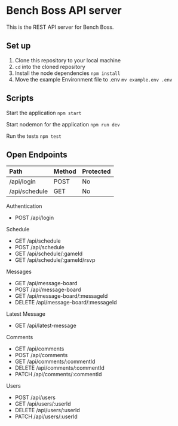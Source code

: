 # Bench Boss API server

This is the REST API server for Bench Boss. 

## Set up

1. Clone this repository to your local machine
2. `cd` into the cloned repository
3. Install the node dependencies `npm install`
4. Move the example Environment file to .env  `mv example.env .env`

## Scripts

Start the application `npm start`

Start nodemon for the application `npm run dev`

Run the tests `npm test`

## Open Endpoints

|Path       |Method    |Protected |
|:-------------|:---------|:---------|
|/api/login |POST      |No        |
|/api/schedule |GET |No |

Authentication
  * POST /api/login
  
Schedule
  * GET /api/schedule
  * POST /api/schedule
  * GET /api/schedule/:gameId
  * GET /api/schedule/:gameId/rsvp

Messages
  * GET /api/message-board
  * POST /api/message-board
  * GET /api/message-board/:messageId
  * DELETE /api/message-board/:messageId

Latest Message
  * GET /api/latest-message

Comments
  * GET /api/comments
  * POST /api/comments
  * GET /api/comments/:commentId
  * DELETE /api/comments/:commentId
  * PATCH /api/comments/:commentId
  
Users  
  * POST /api/users
  * GET /api/users/:userId
  * DELETE /api/users/:userId
  * PATCH /api/users/:userId
